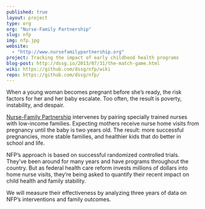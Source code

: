 ```yaml
---
published: true
layout: project
type: org
org: "Nurse-Family Partnership"
slug: nfp
img: nfp.jpg
website: 
  - "http://www.nursefamilypartnership.org"
project: Tracking the impact of early childhood health programs
blog-post: http://dssg.io/2013/07/31/the-match-game.html 
wiki: https://github.com/dssg/nfp/wiki
repo: https://github.com/dssg/nfp/
---
```


<p>When a young woman becomes pregnant before she’s ready, the risk factors for her and her baby escalate. Too often, the result is poverty, instability, and despair.</p>

<p><a href="www.nursefamilypartnership.org">Nurse-Family Partnership</a> intervenes by pairing specially trained nurses with low-income families. Expecting mothers receive nurse home visits from pregnancy until the baby is two years old. The result: more successful pregnancies, more stable families, and healthier kids that do better in school and life.</p>

<p>NFP’s approach is based on successful randomized controlled trials. They’ve been around for many years and have programs throughout the country. But as federal health care reform invests millions of dollars into home nurse visits, they’re being asked to quantify their recent impact on child health and family stability.</p>

<p>We will measure their effectiveness by analyzing three years of data on NFP’s interventions and family outcomes.</p>
